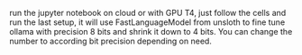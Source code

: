 run the jupyter notebook on cloud or with GPU T4, just follow the cells and run the last setup,
it will use FastLanguageModel from unsloth to fine tune ollama with precision 8 bits and shrink it down to 4 bits.
You can change the number to according bit precision depending on need.
